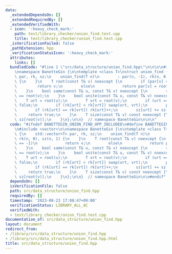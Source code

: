 ```yaml
---
data:
  _extendedDependsOn: []
  _extendedRequiredBy: []
  _extendedVerifiedWith:
  - icon: ':heavy_check_mark:'
    path: test/library_checker/union_find.test.cpp
    title: test/library_checker/union_find.test.cpp
  _isVerificationFailed: false
  _pathExtension: hpp
  _verificationStatusIcon: ':heavy_check_mark:'
  attributes:
    links: []
  bundledCode: "#line 1 \"src/data_structure/union_find.hpp\"\n\n\n\n#include <vector>\n\
    \nnamespace BanetteGin {\n\ntemplate <class T>\nstruct union_find {\n    std::vector<T>\
    \ par, rk, sz;\n    union_find(T n)\n        : par(n, -1), rk(n, 0), sz(n, 1)\
    \ {\n    }\n    T root(const T& v) noexcept {\n        if (par[v] == -1)\n   \
    \         return v;\n        else\n            return par[v] = root(par[v]);\n\
    \    }\n    bool same(const T& u, const T& v) noexcept {\n        return root(u)\
    \ == root(v);\n    }\n    bool unite(const T& u, const T& v) noexcept {\n    \
    \    T urt = root(u);\n        T vrt = root(v);\n        if (urt == vrt) return\
    \ false;\n        if (rk[urt] < rk[vrt]) swap(urt, vrt);\n        par[vrt] = urt;\n\
    \        if (rk[urt] == rk[vrt]) rk[urt]++;\n        sz[urt] += sz[vrt];\n   \
    \     return true;\n    }\n    T size(const T& v) const noexcept {\n        return\
    \ sz[root(v)];\n    }\n};\n\n}  // namespace BanetteGin\n\n\n"
  code: "#ifndef BANETTEGIN_UNION_FIND_HPP_INCLUDED\n#define BANETTEGIN_UNION_FIND_HPP_INCLUDED\n\
    \n#include <vector>\n\nnamespace BanetteGin {\n\ntemplate <class T>\nstruct union_find\
    \ {\n    std::vector<T> par, rk, sz;\n    union_find(T n)\n        : par(n, -1),\
    \ rk(n, 0), sz(n, 1) {\n    }\n    T root(const T& v) noexcept {\n        if (par[v]\
    \ == -1)\n            return v;\n        else\n            return par[v] = root(par[v]);\n\
    \    }\n    bool same(const T& u, const T& v) noexcept {\n        return root(u)\
    \ == root(v);\n    }\n    bool unite(const T& u, const T& v) noexcept {\n    \
    \    T urt = root(u);\n        T vrt = root(v);\n        if (urt == vrt) return\
    \ false;\n        if (rk[urt] < rk[vrt]) swap(urt, vrt);\n        par[vrt] = urt;\n\
    \        if (rk[urt] == rk[vrt]) rk[urt]++;\n        sz[urt] += sz[vrt];\n   \
    \     return true;\n    }\n    T size(const T& v) const noexcept {\n        return\
    \ sz[root(v)];\n    }\n};\n\n}  // namespace BanetteGin\n\n#endif"
  dependsOn: []
  isVerificationFile: false
  path: src/data_structure/union_find.hpp
  requiredBy: []
  timestamp: '2023-08-23 17:08:47+09:00'
  verificationStatus: LIBRARY_ALL_AC
  verifiedWith:
  - test/library_checker/union_find.test.cpp
documentation_of: src/data_structure/union_find.hpp
layout: document
redirect_from:
- /library/src/data_structure/union_find.hpp
- /library/src/data_structure/union_find.hpp.html
title: src/data_structure/union_find.hpp
---
```

